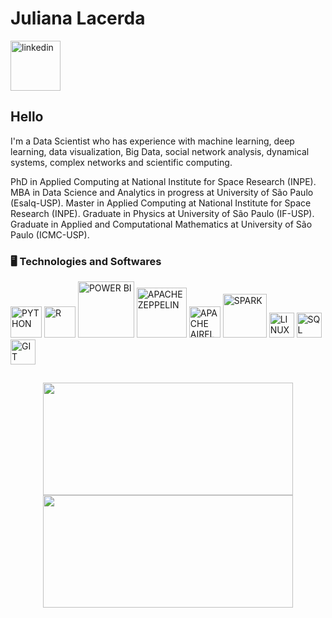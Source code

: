 
<div dsplay="inline-block">
 
 <h1 align="left">Juliana Lacerda </h1>
  <a href="https://www.linkedin.com/in/juliana-lacerda-985886216/">
    <img width="80px" src="https://i.ibb.co/RyZx12b/linkedin.png](https://user-images.githubusercontent.com/71658206/209562742-beade288-0be5-474d-a1e3-944d65851c31.png" alt="linkedin" style="vertical-align:top;">
  </a>
</div>

## Hello
I'm a Data Scientist who has experience with machine learning, deep learning, data visualization, Big Data, social network analysis, dynamical systems, complex networks and scientific computing.

PhD in Applied Computing at National Institute for Space Research (INPE). MBA in Data Science and Analytics in progress at University of São Paulo (Esalq-USP). Master in Applied Computing at National Institute for Space Research (INPE). Graduate in Physics at University of São Paulo (IF-USP). Graduate in Applied and Computational Mathematics at University of São Paulo (ICMC-USP).

### 🖥️ Technologies and Softwares
<p align="left">
<img width="50px" src="https://cdn.icon-icons.com/icons2/2699/PNG/512/python_vertical_logo_icon_168039.png" title = "PYTHON"/>
<img width="50px" src="https://cdn.jsdelivr.net/gh/devicons/devicon/icons/r/r-original.svg" title = "R"/>
<img width="90px" src="https://logos-world.net/wp-content/uploads/2022/02/Microsoft-Power-BI-Symbol.png" title = "POWER BI"/>
<img width="80px" src="https://candidosalesg.files.wordpress.com/2016/07/hqdefault-1.jpg" title = "APACHE ZEPPELIN"/>
<img width="50px" src="https://ih1.redbubble.net/image.1580554032.7677/flat,750x,075,f-pad,750x1000,f8f8f8.jpg" title = "APACHE AIRFLOW"/>
<img width="70px" src="https://upload.wikimedia.org/wikipedia/commons/thumb/f/f3/Apache_Spark_logo.svg/1280px-Apache_Spark_logo.svg.png" title = "SPARK"/>
<img width="40px" src="https://cdn.jsdelivr.net/gh/devicons/devicon/icons/linux/linux-original.svg" title = "LINUX"/>
<img width="40px" src="https://cdn.jsdelivr.net/gh/devicons/devicon/icons/postgresql/postgresql-original.svg" title = "SQL"/>
<img width="40px" src="https://git-scm.com/images/logos/1color-orange-lightbg@2x.png" title = "GIT"/>
</p>


##
<p align="center">
<a href="https://github.com/lacerda-juliana">
  <img height="180em" width='400px' src="https://github-readme-stats-eight-theta.vercel.app/api?username=juliana-lacerda&show_icons=true&theme=light&include_all_commits=true&count_private=true"/>
  <img height="180em" width='400px' src="https://github-readme-stats-eight-theta.vercel.app/api/top-langs/?username=juliana-lacerda&layout=compact&langs_count=8&theme=light"/>
</a>
</p>
